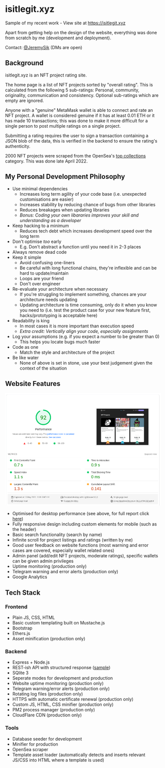 # isitlegit.xyz
Sample of my recent work - View site at https://isitlegit.xyz

Apart from getting help on the design of the website, everything was done from scratch by me (development and deployment).

Contact: [@JeremySik](https://twitter.com/JeremySik) (DMs are open)

## Background
isitlegit.xyz is an NFT project rating site.

The home page is a list of NFT projects sorted by "overall rating". This is calculated from the following 5 sub-ratings: Personal, community, originality, communication and consistency. Optional sub-ratings which are empty are ignored.

Anyone with a "genuine" MetaMask wallet is able to connect and rate an NFT project. A wallet is considered genuine if it has at least 0.01 ETH or it has made 10 transactions; this was done to make it more difficult for a single person to post multiple ratings on a single project.

Submitting a rating requires the user to sign a transaction containing a JSON blob of the data, this is verified in the backend to ensure the rating's authenticity.

2000 NFT projects were scraped from the OpenSea's [top collections](https://opensea.io/explore-collections?tab=top) category. This was done late April 2022.

## My Personal Development Philosophy
- Use minimal dependencies
  - Increases long term agility of your code base (i.e. unexpected customisations are easier)
  - Increases stability by reducing chance of bugs from other libraries
  - Reduces breakages when updating libraries
  - *Bonus: Coding your own libararies improves your skill and understanding as a developer*
- Keep hacking to a minimum
  - Reduces tech debt which increases development speed over the long term
- Don't optimise *too* early
  - E.g. Don't abstract a function until you need it in 2-3 places
- Always remove dead code
- Keep it simple
  - Avoid confusing one-liners
  - Be careful with long functional chains, they're inflexible and can be hard to update/maintain
  - Loops are your friend
  - Don't over engineer
- Re-evaluate your architecture when necessary
  - If you're struggling to implement something, chances are your architecture needs updating
  - Updating architecture is time consuming, only do it when you know you need to (i.e. test the product case for your new feature first, hacks/prototyping is acceptable here)
- Readability is king
  - In most cases it is more important than execution speed
  - *Extra credit: Vertically align your code, especially assignments*
- Log your assumptions (e.g. if you expect a number to be greater than 0)
  - This helps you locate bugs much faster
- Code as one
  - Match the style and architecture of the project
- Be like water
  - None of above is set in stone, use your best judgement given the context of the situation 

## Website Features
![PageSpeed Desktop](/github/pageSpeedDesktop.png "PageSpeed Desktop")
- Optimised for desktop performance (see above, for full report click [here](https://pagespeed.web.dev/report?url=https%3A%2F%2Fisitlegit.xyz%2F&form_factor=desktop))
- Fully responsive design including custom elements for mobile (such as the header)
- Basic search functionality (search by name)
- Infinite scroll for project listings and ratings (written by me)
- Good user feedback on website functions (most warning and error cases are covered, especially wallet related ones)
- Admin panel (add/edit NFT projects, moderate ratings), specific wallets can be given admin privileges
- Uptime monitoring (production only)
- Telegram warning and error alerts (production only)
- Google Analytics

## Tech Stack
### Frontend
- Plain JS, CSS, HTML
- Basic custom templating built on Mustache.js
- Bootstrap
- Ethers.js
- Asset minification (production only)

### Backend
- Express + Node.js
- REST-ish API with structured response ([sample](https://isitlegit.xyz/v1/nft-project/e5a1b28e-7de1-40e7-83ba-1056a13e38f7))
- SQlite 3
- Seperate modes for development and production
- Website uptime monitoring (production only)
- Telegram warning/error alerts (production only)
- Rotating log files (production only)
- HTTPS with automatic certificate renewal (production only)
- Custom JS, HTML, CSS minifier (production only)
- PM2 process manager (production only)
- CloudFlare CDN (production only)

### Tools
- Database seeder for development
- Minifier for production
- OpenSea scraper
- Template asset loader (automatically detects and inserts relevant JS/CSS into HTML where a template is used)
